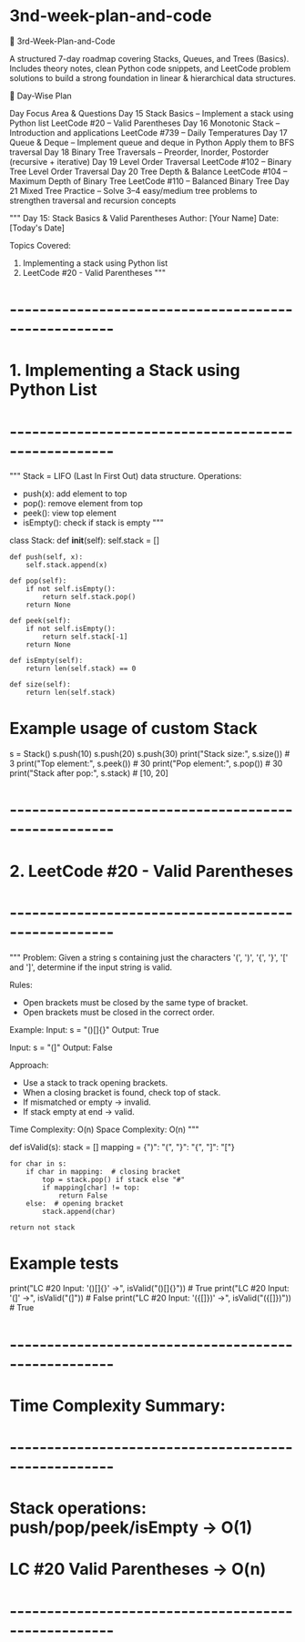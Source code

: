 # 3nd-week-plan-and-code
🚀 3rd-Week-Plan-and-Code

A structured 7-day roadmap covering Stacks, Queues, and Trees (Basics). Includes theory notes, clean Python code snippets, and LeetCode problem solutions to build a strong foundation in linear & hierarchical data structures.

📅 Day-Wise Plan

Day	Focus Area & Questions
Day 15	Stack Basics – Implement a stack using Python list
LeetCode #20 – Valid Parentheses
Day 16	Monotonic Stack – Introduction and applications
LeetCode #739 – Daily Temperatures
Day 17	Queue & Deque – Implement queue and deque in Python
Apply them to BFS traversal
Day 18	Binary Tree Traversals – Preorder, Inorder, Postorder (recursive + iterative)
Day 19	Level Order Traversal
LeetCode #102 – Binary Tree Level Order Traversal
Day 20	Tree Depth & Balance
LeetCode #104 – Maximum Depth of Binary Tree
LeetCode #110 – Balanced Binary Tree
Day 21	Mixed Tree Practice – Solve 3–4 easy/medium tree problems to strengthen traversal and recursion concepts

"""
Day 15: Stack Basics & Valid Parentheses
Author: [Your Name]
Date: [Today's Date]

Topics Covered:
1. Implementing a stack using Python list
2. LeetCode #20 - Valid Parentheses
"""

# ----------------------------------------------------
# 1. Implementing a Stack using Python List
# ----------------------------------------------------
"""
Stack = LIFO (Last In First Out) data structure.
Operations:
- push(x): add element to top
- pop(): remove element from top
- peek(): view top element
- isEmpty(): check if stack is empty
"""

class Stack:
    def __init__(self):
        self.stack = []

    def push(self, x):
        self.stack.append(x)

    def pop(self):
        if not self.isEmpty():
            return self.stack.pop()
        return None

    def peek(self):
        if not self.isEmpty():
            return self.stack[-1]
        return None

    def isEmpty(self):
        return len(self.stack) == 0

    def size(self):
        return len(self.stack)


# Example usage of custom Stack
s = Stack()
s.push(10)
s.push(20)
s.push(30)
print("Stack size:", s.size())       # 3
print("Top element:", s.peek())      # 30
print("Pop element:", s.pop())       # 30
print("Stack after pop:", s.stack)   # [10, 20]


# ----------------------------------------------------
# 2. LeetCode #20 - Valid Parentheses
# ----------------------------------------------------
"""
Problem:
Given a string s containing just the characters '(', ')', '{', '}', '[' and ']',
determine if the input string is valid.

Rules:
- Open brackets must be closed by the same type of bracket.
- Open brackets must be closed in the correct order.

Example:
Input: s = "()[]{}"
Output: True

Input: s = "(]"
Output: False

Approach:
- Use a stack to track opening brackets.
- When a closing bracket is found, check top of stack.
- If mismatched or empty -> invalid.
- If stack empty at end -> valid.

Time Complexity: O(n)
Space Complexity: O(n)
"""

def isValid(s):
    stack = []
    mapping = {")": "(", "}": "{", "]": "["}
    
    for char in s:
        if char in mapping:  # closing bracket
            top = stack.pop() if stack else "#"
            if mapping[char] != top:
                return False
        else:  # opening bracket
            stack.append(char)
    
    return not stack


# Example tests
print("LC #20 Input: '()[]{}' ->", isValid("()[]{}"))  # True
print("LC #20 Input: '(]' ->", isValid("(]"))          # False
print("LC #20 Input: '({[]})' ->", isValid("({[]})"))  # True


# ----------------------------------------------------
# Time Complexity Summary:
# ----------------------------------------------------
# Stack operations: push/pop/peek/isEmpty -> O(1)
# LC #20 Valid Parentheses -> O(n)
# ----------------------------------------------------
